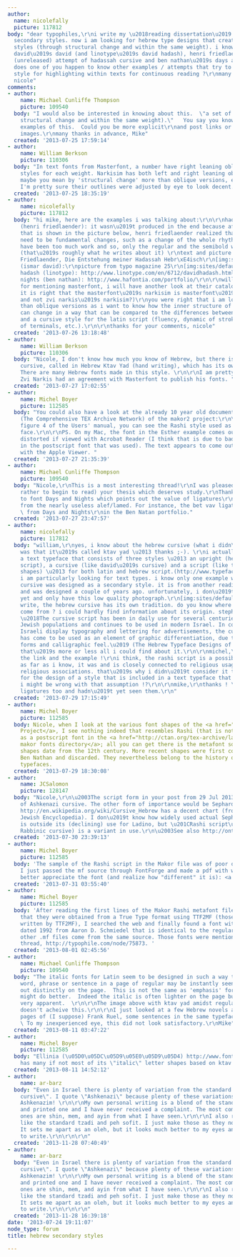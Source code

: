 ```yaml
---
author:
  name: nicolefally
  picture: 117812
body: "dear typophiles,\r\ni write my \u2018reading dissertation\u2019 about hebrew
  secondary styles. now i am looking for hebrew type designs that create a set of
  styles (through structural change and within the same weight). i know about ismar
  david\u2019s david (and linotype\u2019s david hadash), henri friedlaender\u2019s
  (unreleased) attempt of hadassah cursive and ben nathan\u2019s days and nights.
  does one of you happen to know other examples / attempts that try to create a complementing
  style for highlighting within texts for continuous reading ?\r\nmany thanks in advance,
  nicole"
comments:
- author:
    name: Michael Cunliffe Thompson
    picture: 109540
  body: "I would also be interested in knowing about this.  \"a set of styles (through
    structural change and within the same weight).\"   You say you know of maybe three
    examples of this.  Could you be more explicit\r\nand post links or better still,
    images.\r\nmany thanks in advance, Mike"
  created: '2013-07-25 17:59:14'
- author:
    name: William Berkson
    picture: 110306
  body: "In text fonts from Masterfont, a number have right leaning obliques as companion
    styles for each weight. Narkisim has both left and right leaning obliques. \r\n\r\nBut
    maybe you mean by 'structural change' more than oblique versions, even though
    I'm pretty sure their outlines were adjusted by eye to look decent. "
  created: '2013-07-25 18:35:19'
- author:
    name: nicolefally
    picture: 117812
  body: "hi mike, here are the examples i was talking about:\r\n\r\nhadassah cursive
    (henri friedlaender): it wasn\u2019t produced in the end because after the test
    that is shown in the picture below, henri friedlaender realized that there would
    need to be fundamental changes, such as a change of the whole rhythm. this would
    have been too much work and so, only the regular and the semibold were produced.
    (that\u2019s roughly what he writes about it) \r\ntext and picture from Henri
    Friedlaender, Die Entstehung meiner Hadassah Hebr\xE4isch\r\n[img:sites/default/files/old-images/HadassahVorprobe_DSC06213_5756.jpg]\r\ndavid
    (ismar david):\r\npicture from typo magazine 25\r\n[img:sites/default/files/old-images/25_2007_TYPO-31_david_5369.jpg]\r\ndavid
    hadash (linotype): http://www.linotype.com/en/6712/davidhadash.html\r\ndays and
    nights (ben nathan): http://www.hafontia.com/portfolio/\r\n\r\nwilliam, thanks
    for mentioning masterfont, i will have another look at their catalogue ! (but
    it is right that the masterfont\u2019s narkisim is masterfont\u2019s interpretation
    and not zvi narkis\u2019s narkisim?)\r\nyou were right that i am looking for more
    than oblique versions as i want to know how the inner structure of hebrew letters
    can change in a way that can be compared to the differences between a regular
    and a cursive style for the latin script (fluency, dynamic of strokes, change
    of terminals, etc.).\r\n\r\nthanks for your comments, nicole"
  created: '2013-07-26 13:18:48'
- author:
    name: William Berkson
    picture: 110306
  body: "Nicole, I don't know how much you know of Hebrew, but there is also the Hebrew
    cursive, called in Hebrew Ktav Yad (hand writing), which has its own tradition.
    There are many Hebrew fonts made in this style. \r\n\r\nI am pretty sure that
    Zvi Narkis had an agreement with Masterfont to publish his fonts. "
  created: '2013-07-27 17:02:55'
- author:
    name: Michel Boyer
    picture: 112585
  body: "You could also have a look at the already 10 year old documentation on CTAN
    (The Comprehensive TEX Archive Network) of the makor2 project:\r\n\r\nhttp://www.ctan.org/pkg/makor2\r\n\r\nIn
    figure 4 of the Users' manual, you can see the Rashi style used as complementary
    face.\r\n\r\nPS. On my Mac, the font in the Esther example comes out completely
    distorted if viewed with Acrobat Reader (I think that is due to bad blue values
    in the postscript font that was used). The text appears to come out as intended
    with the Apple Viewer. "
  created: '2013-07-27 21:35:39'
- author:
    name: Michael Cunliffe Thompson
    picture: 109540
  body: "Nicole,\r\nThis is a most interesting thread!\r\nI was pleased to read (or
    rather to begin to read) your thesis which deserves study.\r\nThanks for the link
    to font Days and Nights which points out the value of ligatures\r\nin Hebrew apart
    from the nearly useless alef/lamed. For instance, the bet vav ligature see\r\nhttp://www.hafontia.com/portfolio/lig.gif
    \ from Days and Nights\r\nin the Ben Natan portfolio."
  created: '2013-07-27 23:47:57'
- author:
    name: nicolefally
    picture: 117812
  body: "william,\r\nyes, i know about the hebrew cursive (what i didn\u2019t know
    was that it\u2019s called ktav yad \u2013 thanks ;-). \r\ni actually designed
    a text typeface that consists of three styles \u2013 an upright (hebrew square
    script), a cursive (like david\u2019s cursive) and a script (like the handwritten
    shapes) \u2013 for both latin and hebrew script.(http://www.typefacedesign.org/resources/A5specimen/2010/NicoleFally_MissInformed_specimen.pdf)\r\nso
    i am particularly looking for text types. i know only one example where the hebrew
    cursive was designed as a secondary style. it is from another reading student
    and was designed a couple of years ago. unfortunately, i don\u2019t know her name
    yet and only have this low quality photograph.\r\n[img:sites/default/files/old-images/DSC03461_typophile_5680.jpg]\r\n\r\nyou
    write, the hebrew cursive has its own tradition. do you know where its shapes
    come from ? i could hardly find information about its origin. stephen lubell writes,
    \u2018The cursive script has been in daily use for several centuries amongst various
    Jewish populations and continues to be used in modern Israel. In contemporary
    Israeli display typography and lettering for advertisements, the cursive script
    has come to be used as an element of graphic differentiation, due to its distinctive
    forms and calligraphic feel.\u2019 (The Hebrew Typeface Designs of Zvi Narkis)\r\nbut
    that\u2019s more or less all i could find about it.\r\n\r\nmichel,\r\nthanks for
    the link and the example !\r\ni think, the rashi script is a possible variation.
    as far as i know, it was and is closely connected to religious usage and evokes
    religious associations. that\u2019s why i didn\u2019t consider it to be an option
    for the design of a style that is included in a text typeface that should be \u2018neutral\u2019.
    i might be wrong with that assumption !?\r\n\r\nmike,\r\nthanks ! \r\ni like these
    ligatures too and hadn\u2019t yet seen them.\r\n"
  created: '2013-07-29 17:15:49'
- author:
    name: Michel Boyer
    picture: 112585
  body: Nicole, when I look at the various font shapes of the <a href="http://culmus.sourceforge.net/">Culmus
    Project</a>, I see nothing indeed that resembles Rashi (that is not even available
    as a postscript font in the <a href="http://ctan.org/tex-archive/language/hebrew/makor/fonts/">CTAN
    makor fonts directory</a>; all you can get there is the metafont sources).  Those
    shapes date from the 12th century. More recent shapes were first considered by
    Ben Nathan and discarded. They nevertheless belong to the history of Hebrew complementary
    typefaces.
  created: '2013-07-29 18:30:08'
- author:
    name: JCSalomon
    picture: 128147
  body: "Nicole,\r\n\u2003The script form in your post from 29 Jul 2013 is a variant
    of Ashkenazi cursive. The other form of importance would be Sephardi cursive;
    http://en.wikipedia.org/wiki/Cursive_Hebrew has a decent chart (from the 1906
    Jewish Encyclopedia). I don\u2019t know how widely used actual Sephardi cursive
    is outside its (declining) use for Ladino, but \u201CRashi script\u201D (A.K.A.
    Rabbinic cursive) is a variant in use.\r\n\u2003See also http://onthemainline.blogspot.com/2009/04/rashi-script.html.\r\n\u2014Joel"
  created: '2013-07-30 23:39:13'
- author:
    name: Michel Boyer
    picture: 112585
  body: 'The sample of the Rashi script in the Makor file was of poor quality (bitmap).
    I just passed the mf source through FontForge and made a pdf with which one can
    better appreciate the font (and realize how "different" it is): <a href="/files/rashi20130730.pdf">/files/rashi20130730.pdf</a>'
  created: '2013-07-31 03:55:40'
- author:
    name: Michel Boyer
    picture: 112585
  body: 'After reading the first lines of the Makor Rashi metafont files that say
    that they were obtained from a True Type format using TTF2MF (those lines were
    written by TTF2MF), I searched the web and finally found a font with a copyright
    dated 1992 from Aaron D. Schmiedel that is identical to the regular. I guess the
    other .mf files come from the same source. Those fonts were mentioned in an earlier
    thread, http://typophile.com/node/75873. '
  created: '2013-08-01 02:45:56'
- author:
    name: Michael Cunliffe Thompson
    picture: 109540
  body: "The italic fonts for Latin seem to be designed in such a way that a single
    word, phrase or sentence in a page of regular may be instantly seen and stands
    out distinctly on the page.  This is not the same as 'emphasis' for which bold
    might do better.  Indeed the italic is often lighter on the page but is still
    very apparent.  \r\n\r\nThe image above with ktav yad amidst regular Hebrew text
    doesn't acheive this.\r\n\r\nI just looked at a few Hebrew novels and found on
    pages of (I suppose) Frank Ruel, some sentences in the same typeface but inclined.
    \ To my inexperienced eye, this did not look satisfactory.\r\nMike"
  created: '2013-08-11 03:47:22'
- author:
    name: Michel Boyer
    picture: 112585
  body: "Ellinia (\u05D0\u05DC\u05D9\u05E0\u05D9\u05D4) http://www.fontsproject.co.il/font/about/Ellinia%20CLM
    has many if not most of its \"italic\" letter shapes based on ktav yad."
  created: '2013-08-11 14:52:12'
- author:
    name: ar-barz
  body: "Even in Israel there is plenty of variation from the standard \"Ashkenazi
    cursive\". I quote \"Ashkenazi\" because plenty of these variations are among
    Ashkenazim! \r\n\r\nMy own personal writing is a blend of the standard 'cursive'
    and printed one and I have never received a complaint. The most commonly modified
    ones are shin, mem, and ayin from what I have seen.\r\n\r\nI also really don't
    like the standard tzadi and peh sofit. I just make those as they normally look.
    It sets me apart as an oleh, but it looks much better to my eyes and feels smoother
    to write.\r\n\r\n\r\n"
  created: '2013-11-28 07:40:49'
- author:
    name: ar-barz
  body: "Even in Israel there is plenty of variation from the standard \"Ashkenazi
    cursive\". I quote \"Ashkenazi\" because plenty of these variations are among
    Ashkenazim! \r\n\r\nMy own personal writing is a blend of the standard 'cursive'
    and printed one and I have never received a complaint. The most commonly modified
    ones are shin, mem, and ayin from what I have seen.\r\n\r\nI also really don't
    like the standard tzadi and peh sofit. I just make those as they normally look.
    It sets me apart as an oleh, but it looks much better to my eyes and feels smoother
    to write.\r\n\r\n\r\n"
  created: '2013-11-28 16:39:18'
date: '2013-07-24 19:11:07'
node_type: forum
title: hebrew secondary styles

---
```

